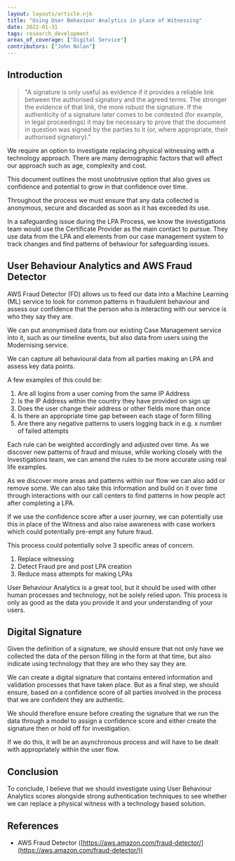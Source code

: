 ```yaml
---
layout: layouts/article.njk
title: "Using User Behaviour Analytics in place of Witnessing"
date: 2022-01-31
tags: research_development
areas_of_coverage: ["Digital Service"]
contributors: ["John Nolan"]
---
```


## Introduction

> "A signature is only useful as evidence if it provides a reliable link between the authorised signatory and the agreed terms. The stronger the evidence of that link, the more robust the signature. If the authenticity of a signature later comes to be contested (for example, in legal proceedings) it may be necessary to prove that the document in question was signed by the parties to it (or, where appropriate, their authorised signatory)."

We require an option to investigate replacing physical witnessing with a technology approach. There are many demographic factors that will affect our approach such as age, complexity and cost.

This document outlines the most unobtrusive option that also gives us confidence and potential to grow in that confidence over time.

Throughout the process we must ensure that any data collected is anonymous, secure and discarded as soon as it has exceeded its use.

In a safeguarding issue during the LPA Process, we know the investigations team would use the Certificate Provider as the main contact to pursue. They use data from the LPA and elements from our case management system to track changes and find patterns of behaviour for safeguarding issues.

## User Behaviour Analytics and AWS Fraud Detector

AWS Fraud Detector (FD) allows us to feed our data into a Machine Learning (ML) service to look for common patterns in fraudulent behaviour and assess our confidence that the person who is interacting with our service is who they say they are.

We can put anonymised data from our existing Case Management service into it, such as our timeline events, but also data from users using the Modernising service.

We can capture all behavioural data from all parties making an LPA and assess key data points.

A few examples of this could be:

1. Are all logins from a user coming from the same IP Address
2. Is the IP Address within the country they have provided on sign up
3. Does the user change their address or other fields more than once
4. Is there an appropriate time gap between each stage of form filling
5. Are there any negative patterns to users logging back in e.g. x number of failed attempts

Each rule can be weighted accordingly and adjusted over time. As we discover new patterns of fraud and misuse, while working closely with the Investigations team, we can amend the rules to be more accurate using real life examples.

As we discover more areas and patterns within our flow we can also add or remove some. We can also take this information and build on it over time through interactions with our call centers to find patterns in how people act after completing a LPA.

If we use the confidence score after a user journey, we can potentially use this in place of the Witness and also raise awareness with case workers which could potentially pre-empt any future fraud.

This process could potentially solve 3 specific areas of concern.

1. Replace witnessing
2. Detect Fraud pre and post LPA creation
3. Reduce mass attempts for making LPAs

User Behaviour Analytics is a great tool, but it should be used with other human processes and technology, not be solely relied upon. This process is only as good as the data you provide it and your understanding of your users.

## Digital Signature

Given the definition of a signature, we should ensure that not only have we collected the data of the person filling in the form at that time, but also indicate using technology that they are who they say they are.

We can create a digital signature that contains entered information and validation processes that have taken place. But as a final step, we should ensure, based on a confidence score of all parties involved in the process that we are confident they are authentic.

We should therefore ensure before creating the signature that we run the data through a model to assign a confidence score and either create the signature then or hold off for investigation.

If we do this, it will be an asynchronous process and will have to be dealt with appropriately within the user flow.

## Conclusion

To conclude, I believe that we should investigate using User Behaviour Analytics scores alongside strong authentication techniques to see whether we can replace a physical witness with a technology based solution.

## References

- AWS Fraud Detector ([https://aws.amazon.com/fraud-detector/](https://aws.amazon.com/fraud-detector/))
